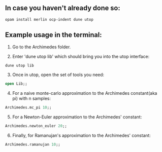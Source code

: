 ## In case you haven't already done so:

```Ocaml
opam install merlin ocp-indent dune utop
```

## Example usage in the terminal:

1. Go to the Archimedes folder.

2. Enter 'dune utop lib' which should bring you into the utop interface:

```Ocaml
dune utop lib
```

3. Once in utop, open the set of tools you need:

```Ocaml
open Lib;;
```

4. For a naive monte-carlo approximation to the Archimedes constant(aka pi)
with n samples:

```Ocaml
Archimedes.mc_pi 10;;
```

5. For a Newton-Euler approximation to the Archimedes' constant:

```Ocaml
Archimedes.newton_euler 20;;
```

6. Finally, for Ramanujan's approximation to the Archimedes' constant:

```Ocaml
Archimedes.ramanujan 10;;
```
